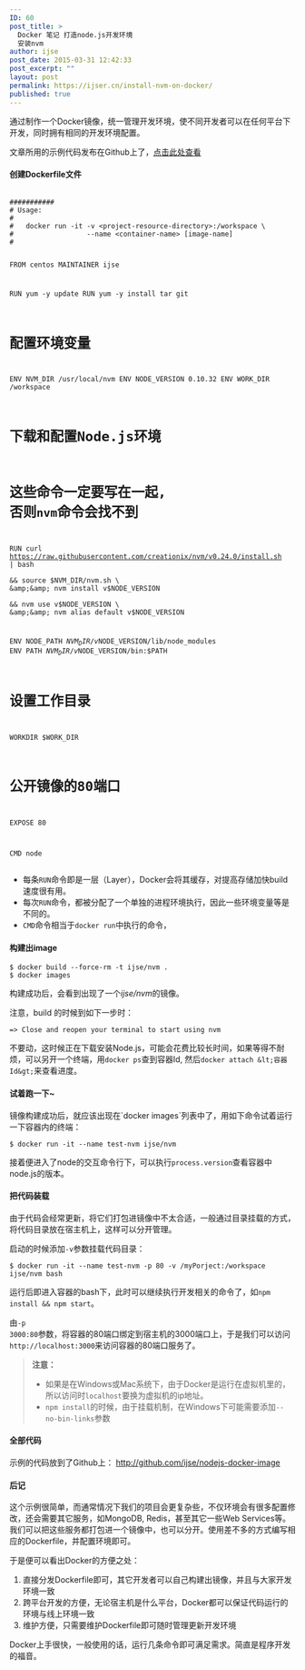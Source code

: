 ```yaml
---
ID: 60
post_title: >
  Docker 笔记 打造node.js开发环境
  安装nvm
author: ijse
post_date: 2015-03-31 12:42:33
post_excerpt: ""
layout: post
permalink: https://ijser.cn/install-nvm-on-docker/
published: true
---
```

通过制作一个Docker镜像，统一管理开发环境，使不同开发者可以在任何平台下开发，同时拥有相同的开发环境配置。

文章所用的示例代码发布在Github上了，<a href="https://github.com/ijse/nodejs-docker-image">点击此处查看</a>

<!--more-->
<h4 id="toc_0">创建Dockerfile文件</h4>
<pre><code class="language-dockerfile">
###########
# Usage:
#
#   docker run -it -v &lt;project-resource-directory&gt;:/workspace \
#                  --name &lt;container-name&gt; [image-name]
#

FROM centos
MAINTAINER ijse

RUN yum -y update
RUN yum -y install tar git

# 配置环境变量
ENV NVM_DIR /usr/local/nvm
ENV NODE_VERSION 0.10.32
ENV WORK_DIR /workspace

# 下载和配置Node.js环境
# 这些命令一定要写在一起, 否则`nvm`命令会找不到
RUN curl https://raw.githubusercontent.com/creationix/nvm/v0.24.0/install.sh | bash \
    &amp;&amp; source $NVM_DIR/nvm.sh \
    &amp;&amp; nvm install v$NODE_VERSION \
    &amp;&amp; nvm use v$NODE_VERSION \
    &amp;&amp; nvm alias default v$NODE_VERSION

ENV NODE_PATH $NVM_DIR/v$NODE_VERSION/lib/node_modules
ENV PATH      $NVM_DIR/v$NODE_VERSION/bin:$PATH

# 设置工作目录
WORKDIR $WORK_DIR

# 公开镜像的80端口
EXPOSE 80

CMD node
</code></pre>
<ul>
 	<li>每条<code>RUN</code>命令即是一层（Layer），Docker会将其缓存，对提高存储加快build速度很有用。</li>
 	<li>每次<code>RUN</code>命令，都被分配了一个单独的进程环境执行，因此一些环境变量等是不同的。</li>
 	<li><code>CMD</code>命令相当于<code>docker run</code>中执行的命令，</li>
</ul>
<h4 id="toc_1">构建出image</h4>
<pre><code>$ docker build --force-rm -t ijse/nvm .
$ docker images
</code></pre>
构建成功后，会看到出现了一个<em>ijse/nvm</em>的镜像。

注意，build 的时候到如下一步时：
<pre><code>=&gt; Close and reopen your terminal to start using nvm
</code></pre>
不要动，这时候正在下载安装Node.js，可能会花费比较长时间，如果等得不耐烦，可以另开一个终端，用`docker ps`查到容器Id, 然后`docker attach &lt;容器Id&gt;`来查看进度。
<h4>试着跑一下~</h4>
镜像构建成功后，就应该出现在`docker images`列表中了，用如下命令试着运行一下容器内的终端：
<pre><code>$ docker run -it --name test-nvm ijse/nvm
</code></pre>
接着便进入了node的交互命令行下，可以执行<code>process.version</code>查看容器中node.js的版本。
<h4 id="toc_2">把代码装载</h4>
由于代码会经常更新，将它们打包进镜像中不太合适，一般通过目录挂载的方式，将代码目录放在宿主机上，这样可以分开管理。

启动的时候添加<code>-v</code>参数挂载代码目录：
<pre><code>$ docker run -it --name test-nvm -p 80 -v /myPorject:/workspace ijse/nvm bash
</code></pre>
运行后即进入容器的bash下，此时可以继续执行开发相关的命令了，如<code>npm install &amp;&amp; npm start</code>。

由<code>-p 3000:80</code>参数，将容器的80端口绑定到宿主机的3000端口上，于是我们可以访问<code>http://localhost:3000</code>来访问容器的80端口服务了。
<blockquote><strong>注意：</strong>
<ul>
 	<li>如果是在Windows或Mac系统下，由于Docker是运行在虚拟机里的，所以访问时<code>localhost</code>要换为虚拟机的ip地址。</li>
 	<li><code>npm install</code>的时候，由于挂载机制，在Windows下可能需要添加<code>--no-bin-links</code>参数</li>
</ul>
</blockquote>
<h4 id="toc_3">全部代码</h4>
示例的代码放到了Github上： <a href="https://github.com/ijse/nodejs-docker-image">http://github.com/ijse/nodejs-docker-image</a>
<h4 id="toc_4">后记</h4>
这个示例很简单，而通常情况下我们的项目会更复杂些，不仅环境会有很多配置修改，还会需要其它服务，如MongoDB, Redis，甚至其它一些Web Services等。我们可以把这些服务都打包进一个镜像中，也可以分开。使用差不多的方式编写相应的Dockerfile，并配置环境即可。

于是便可以看出Docker的方便之处：
<ol>
 	<li>直接分发Dockerfile即可，其它开发者可以自己构建出镜像，并且与大家开发环境一致</li>
 	<li>跨平台开发的方便，无论宿主机是什么平台，Docker都可以保证代码运行的环境与线上环境一致</li>
 	<li>维护方便，只需要维护Dockerfile即可随时管理更新开发环境</li>
</ol>
Docker上手很快，一般使用的话，运行几条命令即可满足需求。简直是程序开发的福音。